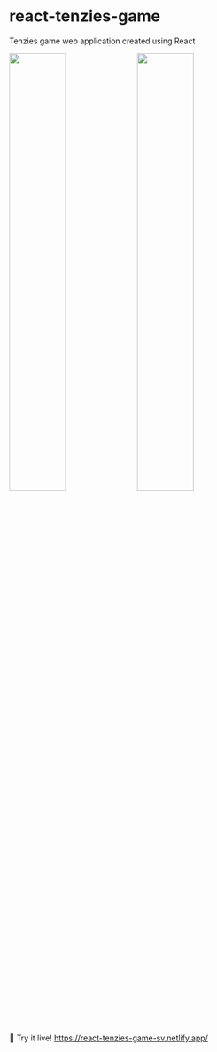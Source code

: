 # react-tenzies-game

Tenzies game web application created using React
<p float="left">
  <img src="https://github.com/sanketvagal/react-tenzies-game/assets/20254776/f2cd73e4-dc61-4705-80a1-fd60deac0d96" width=45% />
  <img src="https://github.com/sanketvagal/react-tenzies-game/assets/20254776/9bc13db6-eadb-4ed9-9399-93b62d0e41a3" width=45% /> 
</p>

🚀 Try it live! https://react-tenzies-game-sv.netlify.app/
